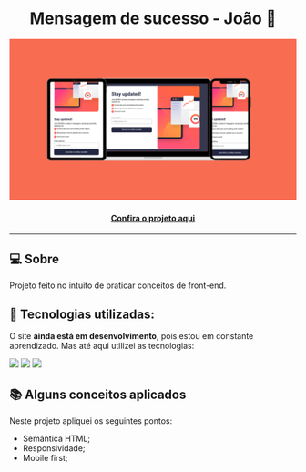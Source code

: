 <h1 align="center">Mensagem de sucesso - João 👾</h1>

![Imagem do projeto finalizado](message.png)

<h4 align="center"><a href="https://jedev1.github.io/Inscreve-se-messsgem/" target="_blank">Confira o projeto aqui</a></h4>

---

## 💻 Sobre

Projeto feito no intuito de praticar conceitos de front-end.

## 🧠 Tecnologias utilizadas:

O site **ainda está em desenvolvimento**, pois estou em constante aprendizado. Mas até aqui utilizei as tecnologias:

<div>
    <img src="https://img.shields.io/badge/HTML5-E34F26?style=for-the-badge&logo=html5&logoColor=white" />
    <img src="https://img.shields.io/badge/CSS3-1572B6?style=for-the-badge&logo=css3&logoColor=white" />
    <img src="https://img.shields.io/badge/JavaScript-F7DF1E?style=for-the-badge&logo=javascript&logoColor=black" />
</div>

## 📚 Alguns conceitos aplicados

Neste projeto apliquei os seguintes pontos:
+ Semântica HTML;
+ Responsividade;
+ Mobile first;
